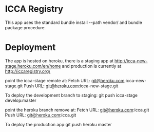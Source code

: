 # ICCA Registry
This app uses the standard bundle install --path vendor/ and bundle
package procedure.

# Deployment
The app is hosted on heroku, there is a staging app at http://icca-new-stage.heroku.com/en/home and production is currently at http://iccaregistry.org/

point the icca-stage remote at:
  Fetch URL: git@heroku.com:icca-new-stage.git
  Push  URL: git@heroku.com:icca-new-stage.git

To deploy the development branch to staging:
 git push icca-stage develop:master

point the heroku branch remove at:
  Fetch URL: git@heroku.com:icca.git
  Push  URL: git@heroku.com:icca.git

To deploy the production app
 git push heroku master



